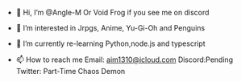 - 👋 Hi, I’m @Angle-M Or Void Frog if you see me on discord

- 👀 I’m interested in Jrpgs, Anime, Yu-Gi-Oh and Penguins

- 🌱 I’m currently re-learning Python,node.js and typescript

- 📫 How to reach me 
Email: aim1310@icloud.com
Discord:Pending
Twitter: Part-Time Chaos Demon

<!---
Angle-M/Angle-M is a ✨ special ✨ repository because its `README.md` (this file) appears on your GitHub profile.
You can click the Preview link to take a look at your changes.
--->
